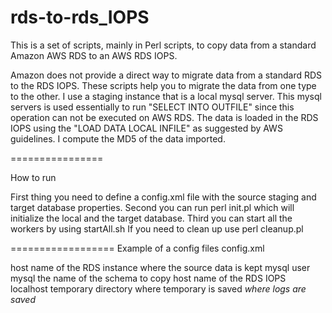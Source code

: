 rds-to-rds_IOPS
===============

This is a set of scripts, mainly in Perl scripts,  to copy data from a standard Amazon AWS RDS to an AWS RDS IOPS.

Amazon does not provide a direct way to migrate data from a standard RDS to the RDS IOPS. These scripts help you to 
migrate the data  from one type to the other. I use a staging instance that is a local mysql server. 
This mysql servers is used essentially to run "SELECT INTO OUTFILE" since this operation can not be executed on
AWS RDS. 
The data is loaded in the RDS IOPS using the "LOAD DATA LOCAL INFILE" as suggested by AWS guidelines. 
I compute the MD5 of the data imported.

================

How to run

First thing you need to define a config.xml file with the
source staging and target database properties.
Second you can run perl  init.pl which will initialize the local and the target database.
Third you can start all the workers by using startAll.sh 
If you need to clean up use perl cleanup.pl

==================
Example of a config files 
config.xml

<?xml version="1.0" encoding="UTF-8" ?>
<config>

<source>
<host>host name of the RDS instance where the source data is kept</host>
<user>mysql user </user>
<password>mysql </password>
<name>the name of the schema to copy</name>
</source>

<target>
<host>host name of the RDS IOPS </host>
<user></user>
<password></password>
<name></name>
</target>
 
<staging>
<host>localhost</host>
<user></user>
<password></password>
<name></name>
</staging>

<storage>
<tmp>temporary directory where temporary is saved</tmp>
<var>where logs are saved </var>
</storage>

</config>

